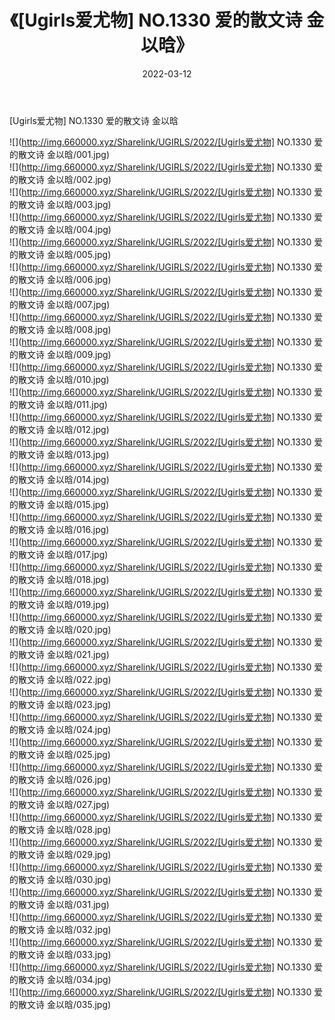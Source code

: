 ﻿---
layout: post
title:  《[Ugirls爱尤物] NO.1330 爱的散文诗 金以晗》
date:   2022-03-12
img: http://img.660000.xyz/Sharelink/UGIRLS/2022/[Ugirls爱尤物] NO.1330 爱的散文诗 金以晗/000.jpg
categories: [美女, 清纯, 唯美]
---

[Ugirls爱尤物] NO.1330 爱的散文诗 金以晗

 ![](http://img.660000.xyz/Sharelink/UGIRLS/2022/[Ugirls爱尤物] NO.1330 爱的散文诗 金以晗/001.jpg) <br>![](http://img.660000.xyz/Sharelink/UGIRLS/2022/[Ugirls爱尤物] NO.1330 爱的散文诗 金以晗/002.jpg) <br>![](http://img.660000.xyz/Sharelink/UGIRLS/2022/[Ugirls爱尤物] NO.1330 爱的散文诗 金以晗/003.jpg) <br>![](http://img.660000.xyz/Sharelink/UGIRLS/2022/[Ugirls爱尤物] NO.1330 爱的散文诗 金以晗/004.jpg) <br>![](http://img.660000.xyz/Sharelink/UGIRLS/2022/[Ugirls爱尤物] NO.1330 爱的散文诗 金以晗/005.jpg) <br>![](http://img.660000.xyz/Sharelink/UGIRLS/2022/[Ugirls爱尤物] NO.1330 爱的散文诗 金以晗/006.jpg) <br>![](http://img.660000.xyz/Sharelink/UGIRLS/2022/[Ugirls爱尤物] NO.1330 爱的散文诗 金以晗/007.jpg) <br>![](http://img.660000.xyz/Sharelink/UGIRLS/2022/[Ugirls爱尤物] NO.1330 爱的散文诗 金以晗/008.jpg) <br>![](http://img.660000.xyz/Sharelink/UGIRLS/2022/[Ugirls爱尤物] NO.1330 爱的散文诗 金以晗/009.jpg) <br>![](http://img.660000.xyz/Sharelink/UGIRLS/2022/[Ugirls爱尤物] NO.1330 爱的散文诗 金以晗/010.jpg) <br>![](http://img.660000.xyz/Sharelink/UGIRLS/2022/[Ugirls爱尤物] NO.1330 爱的散文诗 金以晗/011.jpg) <br>![](http://img.660000.xyz/Sharelink/UGIRLS/2022/[Ugirls爱尤物] NO.1330 爱的散文诗 金以晗/012.jpg) <br>![](http://img.660000.xyz/Sharelink/UGIRLS/2022/[Ugirls爱尤物] NO.1330 爱的散文诗 金以晗/013.jpg) <br>![](http://img.660000.xyz/Sharelink/UGIRLS/2022/[Ugirls爱尤物] NO.1330 爱的散文诗 金以晗/014.jpg) <br>![](http://img.660000.xyz/Sharelink/UGIRLS/2022/[Ugirls爱尤物] NO.1330 爱的散文诗 金以晗/015.jpg) <br>![](http://img.660000.xyz/Sharelink/UGIRLS/2022/[Ugirls爱尤物] NO.1330 爱的散文诗 金以晗/016.jpg) <br>![](http://img.660000.xyz/Sharelink/UGIRLS/2022/[Ugirls爱尤物] NO.1330 爱的散文诗 金以晗/017.jpg) <br>![](http://img.660000.xyz/Sharelink/UGIRLS/2022/[Ugirls爱尤物] NO.1330 爱的散文诗 金以晗/018.jpg) <br>![](http://img.660000.xyz/Sharelink/UGIRLS/2022/[Ugirls爱尤物] NO.1330 爱的散文诗 金以晗/019.jpg) <br>![](http://img.660000.xyz/Sharelink/UGIRLS/2022/[Ugirls爱尤物] NO.1330 爱的散文诗 金以晗/020.jpg) <br>![](http://img.660000.xyz/Sharelink/UGIRLS/2022/[Ugirls爱尤物] NO.1330 爱的散文诗 金以晗/021.jpg) <br>![](http://img.660000.xyz/Sharelink/UGIRLS/2022/[Ugirls爱尤物] NO.1330 爱的散文诗 金以晗/022.jpg) <br>![](http://img.660000.xyz/Sharelink/UGIRLS/2022/[Ugirls爱尤物] NO.1330 爱的散文诗 金以晗/023.jpg) <br>![](http://img.660000.xyz/Sharelink/UGIRLS/2022/[Ugirls爱尤物] NO.1330 爱的散文诗 金以晗/024.jpg) <br>![](http://img.660000.xyz/Sharelink/UGIRLS/2022/[Ugirls爱尤物] NO.1330 爱的散文诗 金以晗/025.jpg) <br>![](http://img.660000.xyz/Sharelink/UGIRLS/2022/[Ugirls爱尤物] NO.1330 爱的散文诗 金以晗/026.jpg) <br>![](http://img.660000.xyz/Sharelink/UGIRLS/2022/[Ugirls爱尤物] NO.1330 爱的散文诗 金以晗/027.jpg) <br>![](http://img.660000.xyz/Sharelink/UGIRLS/2022/[Ugirls爱尤物] NO.1330 爱的散文诗 金以晗/028.jpg) <br>![](http://img.660000.xyz/Sharelink/UGIRLS/2022/[Ugirls爱尤物] NO.1330 爱的散文诗 金以晗/029.jpg) <br>![](http://img.660000.xyz/Sharelink/UGIRLS/2022/[Ugirls爱尤物] NO.1330 爱的散文诗 金以晗/030.jpg) <br>![](http://img.660000.xyz/Sharelink/UGIRLS/2022/[Ugirls爱尤物] NO.1330 爱的散文诗 金以晗/031.jpg) <br>![](http://img.660000.xyz/Sharelink/UGIRLS/2022/[Ugirls爱尤物] NO.1330 爱的散文诗 金以晗/032.jpg) <br>![](http://img.660000.xyz/Sharelink/UGIRLS/2022/[Ugirls爱尤物] NO.1330 爱的散文诗 金以晗/033.jpg) <br>![](http://img.660000.xyz/Sharelink/UGIRLS/2022/[Ugirls爱尤物] NO.1330 爱的散文诗 金以晗/034.jpg) <br>![](http://img.660000.xyz/Sharelink/UGIRLS/2022/[Ugirls爱尤物] NO.1330 爱的散文诗 金以晗/035.jpg) <br>